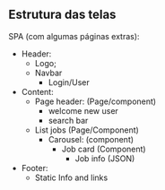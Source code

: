 ## Estrutura das telas  
SPA (com algumas páginas extras):  
- Header:
    - Logo;
    - Navbar
        - Login/User
- Content:
    - Page header: (Page/component)
        - welcome new user
        - search bar
    -  List jobs (Page/Component)
        - Carousel: (component)
            - Job card (Component)
                - Job info (JSON)
- Footer:
    - Static Info and links
